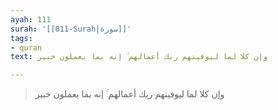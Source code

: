 ```yaml
---
ayah: 111
surah: '[[011-Surah|سورة]]'
tags:
- quran
text: وإن كلا لما ليوفينهم ربك أعمالهم ۚ إنه بما يعملون خبير

---
```

> وإن كلا لما ليوفينهم ربك أعمالهم ۚ إنه بما يعملون خبير
